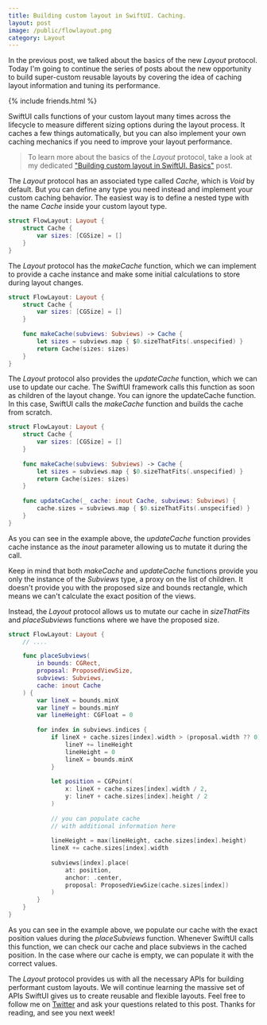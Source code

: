 ```yaml
---
title: Building custom layout in SwiftUI. Caching.
layout: post
image: /public/flowlayout.png
category: Layout
---
```


In the previous post, we talked about the basics of the new *Layout* protocol. Today I'm going to continue the series of posts about the new opportunity to build super-custom reusable layouts by covering the idea of caching layout information and tuning its performance.

{% include friends.html %}

SwiftUI calls functions of your custom layout many times across the lifecycle to measure different sizing options during the layout process. It caches a few things automatically, but you can also implement your own caching mechanics if you need to improve your layout performance.

> To learn more about the basics of the *Layout* protocol, take a look at my dedicated ["Building custom layout in SwiftUI. Basics"](/2022/11/16/building-custom-layout-in-swiftui-basics/) post. 

The *Layout* protocol has an associated type called *Cache*, which is *Void* by default. But you can define any type you need instead and implement your custom caching behavior. The easiest way is to define a nested type with the name *Cache* inside your custom layout type.

```swift
struct FlowLayout: Layout {
    struct Cache {
        var sizes: [CGSize] = []
    }
}
```

The *Layout* protocol has the *makeCache* function, which we can implement to provide a cache instance and make some initial calculations to store during layout changes.

```swift
struct FlowLayout: Layout {
    struct Cache {
        var sizes: [CGSize] = []
    }
    
    func makeCache(subviews: Subviews) -> Cache {
        let sizes = subviews.map { $0.sizeThatFits(.unspecified) }
        return Cache(sizes: sizes)
    }
}
```

The *Layout* protocol also provides the *updateCache* function, which we can use to update our cache. The SwiftUI framework calls this function as soon as children of the layout change. You can ignore the updateCache function. In this case, SwiftUI calls the *makeCache* function and builds the cache from scratch.

```swift
struct FlowLayout: Layout {
    struct Cache {
        var sizes: [CGSize] = []
    }
    
    func makeCache(subviews: Subviews) -> Cache {
        let sizes = subviews.map { $0.sizeThatFits(.unspecified) }
        return Cache(sizes: sizes)
    }
    
    func updateCache(_ cache: inout Cache, subviews: Subviews) {
        cache.sizes = subviews.map { $0.sizeThatFits(.unspecified) }
    }
}
```

As you can see in the example above, the *updateCache* function provides cache instance as the *inout* parameter allowing us to mutate it during the call.

Keep in mind that both *makeCache* and *updateCache* functions provide you only the instance of the *Subviews* type, a proxy on the list of children. It doesn't provide you with the proposed size and bounds rectangle, which means we can't calculate the exact position of the views.

Instead, the *Layout* protocol allows us to mutate our cache in *sizeThatFits* and *placeSubviews* functions where we have the proposed size.

```swift
struct FlowLayout: Layout {
    // ....

    func placeSubviews(
        in bounds: CGRect,
        proposal: ProposedViewSize,
        subviews: Subviews,
        cache: inout Cache
    ) {
        var lineX = bounds.minX
        var lineY = bounds.minY
        var lineHeight: CGFloat = 0
        
        for index in subviews.indices {
            if lineX + cache.sizes[index].width > (proposal.width ?? 0) {
                lineY += lineHeight
                lineHeight = 0
                lineX = bounds.minX
            }
            
            let position = CGPoint(
                x: lineX + cache.sizes[index].width / 2,
                y: lineY + cache.sizes[index].height / 2
            )
            
            // you can populate cache
            // with additional information here
            
            lineHeight = max(lineHeight, cache.sizes[index].height)
            lineX += cache.sizes[index].width
            
            subviews[index].place(
                at: position,
                anchor: .center,
                proposal: ProposedViewSize(cache.sizes[index])
            )
        }
    }
}
```

As you can see in the example above, we populate our cache with the exact position values during the *placeSubviews* function. Whenever SwiftUI calls this function, we can check our cache and place subviews in the cached position. In the case where our cache is empty, we can populate it with the correct values.

The *Layout* protocol provides us with all the necessary APIs for building performant custom layouts. We will continue learning the massive set of APIs SwiftUI gives us to create reusable and flexible layouts. Feel free to follow me on [Twitter](https://twitter.com/mecid) and ask your questions related to this post. Thanks for reading, and see you next week!
